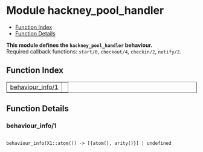 

# Module hackney_pool_handler #
* [Function Index](#index)
* [Function Details](#functions)

__This module defines the `hackney_pool_handler` behaviour.__<br /> Required callback functions: `start/0`, `checkout/4`, `checkin/2`, `notify/2`.

<a name="index"></a>

## Function Index ##


<table width="100%" border="1" cellspacing="0" cellpadding="2" summary="function index"><tr><td valign="top"><a href="#behaviour_info-1">behaviour_info/1</a></td><td></td></tr></table>


<a name="functions"></a>

## Function Details ##

<a name="behaviour_info-1"></a>

### behaviour_info/1 ###

<pre><code>
behaviour_info(X1::atom()) -&gt; [{atom(), arity()}] | undefined
</code></pre>
<br />

